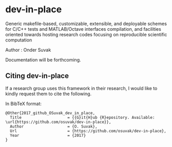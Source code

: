 # dev-in-place
Generic makefile-based, customizable, extensible, and deployable schemes for C/C++ tests and MATLAB/Octave interfaces compilation, and facilities oriented towards hosting research codes focusing on reproducible scientific computation

Author : Onder Suvak

Documentation will be forthcoming.

## Citing dev-in-place

If a research group uses this framework in their research, I would like to kindly request them to cite the following.

In BibTeX format:

```
@Other{2017_github_OSuvak_dev_in_place,
  Title                    = {{G}it{H}ub {R}epository. Available: \url{https://github.com/osuvak/dev-in-place}},
  Author                   = {O. Suvak},
  Url                      = {https://github.com/osuvak/dev-in-place},
  Year                     = {2017}
}
```